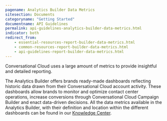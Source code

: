 ```yaml
---
pagename: Analytics Builder Data Metrics
sitesection: Documents
categoryname: "Getting Started"
documentname: API Guidelines
permalink: api-guidelines-analytics-builder-data-metrics.html
indicator: both
redirect_from:
    - essential-resources-report-builder-data-metrics.html
    - common-resources-report-builder-data-metrics.html
    - api-guidelines-report-builder-data-metrics.html
---
```


Conversational Cloud uses a large amount of metrics to provide insightful and detailed reporting.

The Analytics Builder offers brands ready-made dashboards reflecting historic data drawn from their Conversational Cloud account activity. These dashboards allow brands to monitor and optimize contact center operations, increase conversions through Conversational Cloud Campaign Builder and enact data-driven decisions. All the data metrics available in the Analytics Builder, with their definition and location within the different dashboards can be found in our [Knowledge Center](https://knowledge.liveperson.com/data-reporting-reporting-metrics.html).
